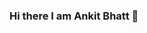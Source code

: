 ### Hi there I am Ankit Bhatt 👋

<!--
**Ankit12bhatt/Ankit12bhatt** is a ✨ _special_ ✨ repository because its `README.md` (this file) appears on your GitHub profile.

Here are some ideas to get you started:

- 🔭 I’m currently working on...  Node.js
- 🌱 I’m currently learning... full_stack_web_development 
- 💬 Ask me about... Data_Structure_and_Algotithms 
- 📫 How to reach me: ankitbhatt640@gmail.com. 
- 😄 Pronouns: He/Him
- ⚡ Quote: Debugging is like being a dectective on a crime movie where you're also the murderere. - Filipe Forted -
-->
